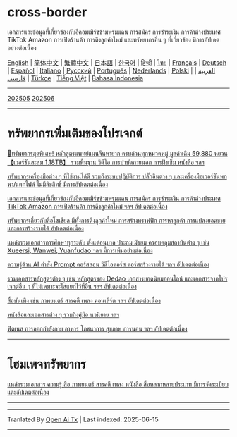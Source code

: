 # cross-border
เอกสารและข้อมูลที่เกี่ยวข้องกับอีคอมเมิร์ซข้ามพรมแดน การสมัคร การชำระเงิน การค้าต่างประเทศ TikTok Amazon การเปิดร้านค้า การดึงลูกค้าใหม่ และทรัพยากรอื่น ๆ ที่เกี่ยวข้อง มีการอัปเดตอย่างต่อเนื่อง

[English](https://openaitx.github.io/view.html?user=mswnlz&project=cross-border&lang=en) | [简体中文](https://openaitx.github.io/view.html?user=mswnlz&project=cross-border&lang=zh-CN) | [繁體中文](https://openaitx.github.io/view.html?user=mswnlz&project=cross-border&lang=zh-TW) | [日本語](https://openaitx.github.io/view.html?user=mswnlz&project=cross-border&lang=ja) | [한국어](https://openaitx.github.io/view.html?user=mswnlz&project=cross-border&lang=ko) | [हिन्दी](https://openaitx.github.io/view.html?user=mswnlz&project=cross-border&lang=hi) | [ไทย](https://openaitx.github.io/view.html?user=mswnlz&project=cross-border&lang=th) | [Français](https://openaitx.github.io/view.html?user=mswnlz&project=cross-border&lang=fr) | [Deutsch](https://openaitx.github.io/view.html?user=mswnlz&project=cross-border&lang=de) | [Español](https://openaitx.github.io/view.html?user=mswnlz&project=cross-border&lang=es) | [Italiano](https://openaitx.github.io/view.html?user=mswnlz&project=cross-border&lang=it) | [Русский](https://openaitx.github.io/view.html?user=mswnlz&project=cross-border&lang=ru) | [Português](https://openaitx.github.io/view.html?user=mswnlz&project=cross-border&lang=pt) | [Nederlands](https://openaitx.github.io/view.html?user=mswnlz&project=cross-border&lang=nl) | [Polski](https://openaitx.github.io/view.html?user=mswnlz&project=cross-border&lang=pl) | [العربية](https://openaitx.github.io/view.html?user=mswnlz&project=cross-border&lang=ar) | [فارسی](https://openaitx.github.io/view.html?user=mswnlz&project=cross-border&lang=fa) | [Türkçe](https://openaitx.github.io/view.html?user=mswnlz&project=cross-border&lang=tr) | [Tiếng Việt](https://openaitx.github.io/view.html?user=mswnlz&project=cross-border&lang=vi) | [Bahasa Indonesia](https://openaitx.github.io/view.html?user=mswnlz&project=cross-border&lang=id)

------------
[202505](https://raw.githubusercontent.com/mswnlz/cross-border/main/202505.md)
[202506](https://raw.githubusercontent.com/mswnlz/cross-border/main/202506.md)



---------------
# ทรัพยากรเพิ่มเติมของโปรเจกต์

[🎁ทรัพยากรสุดพิเศษ! หลักสูตรแพทย์แผนจีนหายาก ครบถ้วนทุกหมวดหมู่ มูลค่าเดิม 59,880 หยวน 【เวอร์ชันสะสม 1.18TB】 รวมพื้นฐาน วิดีโอ การบำบัดภายนอก การฝังเข็ม หนังสือ ฯลฯ](https://github.com/mswnlz/chinese-traditional)

[ทรัพยากรเครื่องมือต่าง ๆ ที่ใช้งานได้ดี รวมถึงระบบปฏิบัติการ ปลั๊กอินต่าง ๆ และเครื่องมือเวอร์ชันพกพา/แตกไฟล์ ไม่มีลิขสิทธิ์ มีการอัปเดตต่อเนื่อง](https://github.com/mswnlz/tools)

[เอกสารและข้อมูลที่เกี่ยวข้องกับอีคอมเมิร์ซข้ามพรมแดน การสมัคร การชำระเงิน การค้าต่างประเทศ TikTok Amazon การเปิดร้านค้า การดึงลูกค้าใหม่ ฯลฯ อัปเดตต่อเนื่อง](https://github.com/mswnlz/cross-border)

[ทรัพยากรเกี่ยวกับสื่อโซเชียล มีทั้งการดึงลูกค้าใหม่ การสร้างทราฟฟิก การหาลูกค้า การแปลงยอดขาย และการสร้างรายได้ อัปเดตต่อเนื่อง](https://github.com/mswnlz/self-media)

[แหล่งรวมเอกสารการศึกษาทุกระดับ ตั้งแต่อนุบาล ประถม มัธยม ครอบคลุมสถาบันต่าง ๆ เช่น Xueersi, Wanwei, Yuanfudao ฯลฯ มีการเพิ่มอย่างต่อเนื่อง](https://github.com/mswnlz/edu-knowlege)

[ความรู้ด้าน AI คำสั่ง Prompt คอร์สสอน วิดีโอคอร์ส คอร์สสร้างรายได้ ฯลฯ อัปเดตต่อเนื่อง](https://github.com/mswnlz/AIknowledge)

[รวมเอกสารหลักสูตรต่าง ๆ เช่น หลักสูตรของ Dedao เอกสารยอดนิยมออนไลน์ และเอกสารจากโปรเจกต์อื่น ๆ ที่ไม่เหมาะจะใส่แยกไว้ที่อื่น ฯลฯ อัปเดตต่อเนื่อง](https://github.com/mswnlz/curriculum)

[สื่อบันเทิง เช่น ภาพยนตร์ สารคดี เพลง คอนเสิร์ต ฯลฯ อัปเดตต่อเนื่อง](https://github.com/mswnlz/movies)

[หนังสือและเอกสารต่าง ๆ รวมถึงคู่มือ นวนิยาย ฯลฯ](https://github.com/mswnlz/book)

[ฟิตเนส การออกกำลังกาย อาหาร โภชนาการ สุขภาพ การนอน ฯลฯ อัปเดตต่อเนื่อง](https://github.com/mswnlz/healthy)



---------------

# โฮมเพจทรัพยากร
[แหล่งรวมเอกสาร ความรู้ สื่อ ภาพยนตร์ สารคดี เพลง หนังสือ สื่อหลากหลายประเภท มีการจัดระเบียบและอัปเดตต่อเนื่อง](https://github.com/mswnlz)

---------------

---

Tranlated By [Open Ai Tx](https://github.com/OpenAiTx/OpenAiTx) | Last indexed: 2025-06-15

---